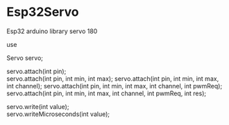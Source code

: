 # Esp32Servo
Esp32 arduino library servo 180

use
  
  Servo servo;
  
  servo.attach(int pin);                   
  servo.attach(int pin, int min, int max); 
  servo.attach(int pin, int min, int max, int channel);
  servo.attach(int pin, int min, int max, int channel, int pwmReq);
  servo.attach(int pin, int min, int max, int channel, int pwmReq, int res);

  servo.write(int value);                 
  servo.writeMicroseconds(int value);  
